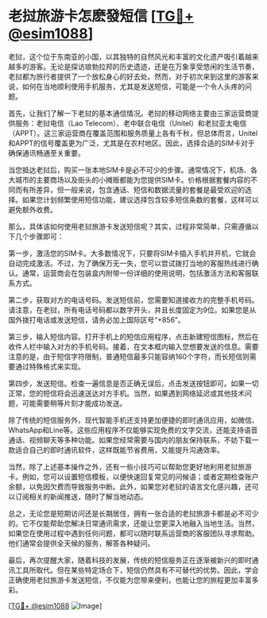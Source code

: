 # 老挝旅游卡怎麽發短信 [[TG💪+ @esim1088](https://t.me/s/esim1088)]

老挝，这个位于东南亚的小国，以其独特的自然风光和丰富的文化遗产吸引着越来越多的游客。无论是探访琅勃拉邦的历史遗迹，还是在万象享受悠闲的生活节奏，老挝都为旅行者提供了一个放松身心的好去处。然而，对于初次来到这里的游客来说，如何在当地顺利使用手机服务，尤其是发送短信，可能是一个令人头疼的问题。

首先，让我们了解一下老挝的基本通信情况。老挝的移动网络主要由三家运营商提供服务：老挝电信（Lao Telecom）、老中联合电信（Unitel）和老挝亚太电信（APPT）。这三家运营商在覆盖范围和服务质量上各有千秋，但总体而言，Unitel和APPT的信号覆盖更为广泛，尤其是在农村地区。因此，选择合适的SIM卡对于确保通讯畅通至关重要。

当您抵达老挝后，购买一张本地SIM卡是必不可少的步骤。通常情况下，机场、各大城市的主要商场以及街头的小摊贩都能为您提供SIM卡。价格根据套餐内容的不同而有所差异，但一般来说，包含通话、短信和数据流量的套餐是最受欢迎的选择。如果您计划频繁使用短信功能，建议选择包含较多短信条数的套餐，这样可以避免额外收费。

那么，具体该如何使用老挝旅游卡发送短信呢？其实，过程非常简单，只需遵循以下几个步骤即可：

第一步，激活您的SIM卡。大多数情况下，只要将SIM卡插入手机并开机，它就会自动完成激活。不过，为了确保万无一失，您可以尝试拨打当地的客服热线进行确认。通常，运营商会在包装盒内附带一份详细的使用说明，包括激活方法和客服联系方式。

第二步，获取对方的电话号码。发送短信前，您需要知道接收方的完整手机号码。请注意，在老挝，所有电话号码都以数字开头，并且长度固定为9位。如果您是从国外拨打电话或发送短信，请务必加上国际区号“+856”。

第三步，输入短信内容。打开手机上的短信应用程序，点击新建短信图标，然后在收件人栏中输入对方的手机号码。接着，在文本框内输入您想要发送的信息。需要注意的是，由于短信字符限制，普通短信最多只能容纳160个字符，而长短信则需要通过特殊格式来实现。

第四步，发送短信。检查一遍信息是否正确无误后，点击发送按钮即可。如果一切正常，您的短信将会迅速送达对方手机。当然，如果遇到网络延迟或其他技术问题，可能需要稍等片刻才能成功发送。

除了传统的短信服务外，现代智能手机还支持更加便捷的即时通讯应用，如微信、WhatsApp和Line等。这些应用程序不仅能够实现免费的文字交流，还能支持语音通话、视频聊天等多种功能。如果您经常需要与国内的朋友保持联系，不妨下载一款适合自己的即时通讯软件，这样既能节省费用，又能提升沟通效率。

当然，除了上述基本操作之外，还有一些小技巧可以帮助您更好地利用老挝旅游卡。例如，您可以设置短信模板，以便快速回复常见的问候语；或者定期检查账户余额，以免因欠费而导致服务中断。此外，如果您对老挝的语言文化感兴趣，还可以订阅相关的新闻推送，随时了解当地动态。

总之，无论您是短期访问还是长期居住，拥有一张合适的老挝旅游卡都是必不可少的。它不仅能帮助您解决日常通讯需求，还能让您更深入地融入当地生活。当然，如果您在使用过程中遇到任何问题，都可以随时联系运营商的客服团队寻求帮助。他们通常会提供全天候的服务，解答各种疑问。

最后，再次提醒大家，随着科技的发展，传统的短信服务正在逐渐被新兴的即时通讯工具所取代。但在某些特定场合下，短信仍然具有不可替代的优势。因此，学会正确使用老挝旅游卡发送短信，不仅能为您带来便利，也能让您的旅程更加丰富多彩。

[[TG💪+ @esim1088](https://t.me/s/esim1088) ![Image](https://i.postimg.cc/4NQfJmqS/Snipaste-2025-05-13-00-14-12.png)]
